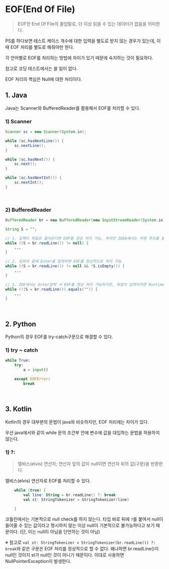 # EOF(End Of File)

> EOF란 End Of File의 줄임말로, 더 이상 읽을 수 있는 데이터가 없음을 의미한다.

PS를 하다보면 테스트 케이스 개수에 대한 입력을 별도로 받지 않는 경우가 있는데, 이 때 EOF 처리를 별도로 해줘야만 한다.

각 언어별로 EOF를 처리하는 방법에 차이가 있기 때문에 숙지하는 것이 필요하다.

참고로 코딩 테스트에서는 쓸 일이 없다.

EOF 처리의 핵심은 Null에 대한 처리이다.

## 1. Java

Java는 Scanner와 BufferedReader를 활용해서 EOF를 처리할 수 있다.

### 1) Scanner

```java
Scanner sc = new Scanner(System.in);

while (sc.hasNextLine()) {
    sc.nextLine();
}

while (sc.hasNext()) {
    sc.next();
}

while (sc.hasNextInt()) {
    sc.nextInt();
}
```

<br>

### 2) BufferedReader

```java
BufferedReader br = new BufferedReader(new InputStreamReader(System.in));

String S = "";

// 1. 입력이 파일로 들어온다면 EOF를 정상 처리 가능, 하지만 IDEA에서는 무한 루프를 돌음
while ((S = br.readLine()) != null) {
    ...
}

// 2. 입력의 끝에 Enter를 입력하면 EOF를 정상적으로 처리 가능
while ((S = br.readLine()) != null && !S.isEmpty()) {
    ...
}

// 3. IDE에서는 Enter입력 시 EOF를 정상 처리 가능하지만, 파일이 입력이라면 RuntimeError를 반환함
while (!(S = br.readLine()).equals("")) {
    ...
}
```

<br>

## 2. Python

Python의 경우 EOF를 try-catch구문으로 해결할 수 있다.

### 1) try ~ catch

```python
while True:
    try:
        a = input()

    except EOFError:
        break
```

<br>

## 3. Kotlin

Kotlin의 경우 대부분의 문법이 java와 비슷하지만, EOF 처리에는 차이가 있다.

우선 java에서와 같이 while 문의 조건부 안에 변수에 값을 대입하는 문법을 허용하지 않는다.

### 1) ?:

> 엘비스(elvis) 연산자; 연산자 앞의 값이 null이면 연산자 뒤의 값(구문)을 반환한다.

엘비스(elvis) 연산자로 EOF를 처리할 수 있다.

```kotlin
    while (true) {
        val line: String = br.readLine() ?: break
        val st: StringTokenizer = StringTokenizer(line)
        
    }
```

코틀린에서는 기본적으로 null check를 하지 않는다. 타입 바로 뒤에 `?`를 붙여서 null이 들어올 수 있는 값이라고 명시하지 않는 이상 null이 기본적으로 불가능하다고 보기 때문이다. (단, 이는 null이 아님을 단언하는 것이 아님)

※ 참고로 `val st: StringTokenizer = StringTokenizer(br.readLine()) ?: break`와 같은 구문은 EOF 처리를 정상적으로 할 수 없다. 왜냐하면 br.readLine()이 null인 것이지 st가 null인 것이 아니기 때문이다. 이대로 사용하면 NullPointerException이 발생한다.